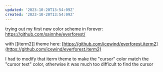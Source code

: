 ```yaml
---
updated: '2023-10-20T13:54:09Z'
created: '2023-10-20T13:54:09Z'
---
```

trying out my first new color scheme in forever: https://github.com/sainnhe/everforest/

with [[iterm2]] theme here: [https://github.com/icewind/everforest.iterm2](https://github.com/icewind/everforest.iterm2)

I had to modify that iterm theme to make the "cursor" color match the "cursor text" color, otherwise it was much too difficult to find the cursor